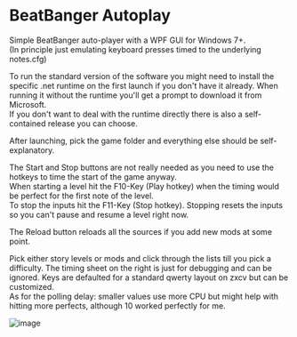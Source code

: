 # BeatBanger Autoplay

Simple BeatBanger auto-player with a WPF GUI for Windows 7+. <br>
(In principle just emulating keyboard presses timed to the underlying notes.cfg)

To run the standard version of the software you might need to install the specific .net runtime on the first launch if you don't have it already. When running it without the runtime you'll get a prompt to download it from Microsoft. <br>
If you don't want to deal with the runtime directly there is also a self-contained release you can choose.

After launching, pick the game folder and everything else should be self-explanatory.

The Start and Stop buttons are not really needed as you need to use the hotkeys to time the start of the game anyway. <br>
When starting a level hit the F10-Key (Play hotkey) when the timing would be perfect for the first note of the level. <br>
To stop the inputs hit the F11-Key (Stop hotkey). Stopping resets the inputs so you can't pause and resume a level right now.

The Reload button reloads all the sources if you add new mods at some point.

Pick either story levels or mods and click through the lists till you pick a difficulty. The timing sheet on the right is just for debugging and can be ignored.
Keys are defaulted for a standard qwerty layout on zxcv but can be customized. <br>
As for the polling delay: smaller values use more CPU but might help with hitting more perfects, although 10 worked perfectly for me.

![image](https://github.com/user-attachments/assets/6773d644-2e68-499c-b890-4e93d48467f5)
